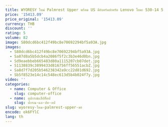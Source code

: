 ```yaml
---
title: WYORESY ใหม่ Palmrest Upper พร้อม US คีย์บอร์ดสําหรับ Lenovo โยคะ 530-14 530-14IKB 530-14ARR Flex6-14 1470 1480
price: '15413.09'
price_original: '15413.09'
currency: THB
discount: ''
rating: 5
volume: 82
image: S80dcd6bc412f49bc8e70692294bf5a93A.jpg
images:
  - S80dcd6bc412f49bc8e70692294bf5a93A.jpg
  - Sa87d8a5b5dcb4a2086f5f2c3b3e46d0bn.jpg
  - Sd9eaebbeb665483d80a1115207cb07det.jpg
  - S1138839c3899433d816756ff56551acbZ.jpg
  - Sa8d7f7d205b546238342a9cc22d81d692.jpg
  - Sb5f8523e14c14c548ec613d5b4b024f7y.jpg
video: ''
categories:
  - name: Computer & Office
    slug: computer-office
  - name: อุปกรณ์แล็ปท็อป
    slug: ปกรณ-แล-ปท-อป
slug: wyoresy-ใหม-palmrest-upper-พร
encode: ok6FYlC
lang: th
---
```

  